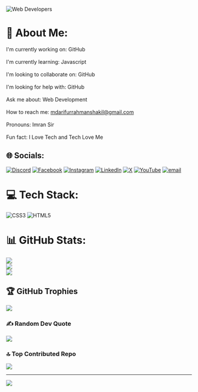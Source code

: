 ![Web Developers](https://www.linkedin.com/mwlite/profile/me/add/background?trk=profile)

# 💫 About Me:
I'm currently working on: GitHub<br><br>I'm currently learning: Javascript<br><br>I'm looking to collaborate on: GitHub<br><br>I'm looking for help with: GitHub<br><br>Ask me about: Web Development<br><br>How to reach me: mdarifurrahmanshakil@gmail.com<br><br>Pronouns: Imran Sir<br><br>Fun fact: I Love Tech and Tech Love Me


## 🌐 Socials:
[![Discord](https://img.shields.io/badge/Discord-%237289DA.svg?logo=discord&logoColor=white)](https://discord.gg/mdarifurrahmanshakil) [![Facebook](https://img.shields.io/badge/Facebook-%231877F2.svg?logo=Facebook&logoColor=white)](https://facebook.com/https://www.facebook.com/share/1Crq7wHuuh/) [![Instagram](https://img.shields.io/badge/Instagram-%23E4405F.svg?logo=Instagram&logoColor=white)](https://instagram.com/https://www.instagram.com/shakilhasanshuvo0?igsh=MTJqdG4xZXFkcTZ1OQ==) [![LinkedIn](https://img.shields.io/badge/LinkedIn-%230077B5.svg?logo=linkedin&logoColor=white)](https://linkedin.com/in/https://www.linkedin.com/in/md-arifur-rahman-shakil-77292813a?utm_source=share&utm_campaign=share_via&utm_content=profile&utm_medium=android_app) [![X](https://img.shields.io/badge/X-black.svg?logo=X&logoColor=white)](https://x.com/https://x.com/ArifurShakil?t=D0IEzKPpG6mHMasmF_CrAQ&s=09) [![YouTube](https://img.shields.io/badge/YouTube-%23FF0000.svg?logo=YouTube&logoColor=white)](https://youtube.com/@https://youtube.com/@shakilhasanshuvo363?si=yu-zn3htKYDFx5oU) [![email](https://img.shields.io/badge/Email-D14836?logo=gmail&logoColor=white)](mailto:mdarifurrahmanshakil@gmail.com) 

# 💻 Tech Stack:
![CSS3](https://img.shields.io/badge/css3-%231572B6.svg?style=for-the-badge&logo=css3&logoColor=white) ![HTML5](https://img.shields.io/badge/html5-%23E34F26.svg?style=for-the-badge&logo=html5&logoColor=white)
# 📊 GitHub Stats:
![](https://github-readme-stats.vercel.app/api?username=ShakilHasanShuvo&theme=dark&hide_border=false&include_all_commits=true&count_private=true)<br/>
![](https://nirzak-streak-stats.vercel.app/?user=ShakilHasanShuvo&theme=dark&hide_border=false)<br/>
![](https://github-readme-stats.vercel.app/api/top-langs/?username=ShakilHasanShuvo&theme=dark&hide_border=false&include_all_commits=true&count_private=true&layout=compact)

## 🏆 GitHub Trophies
![](https://github-profile-trophy.vercel.app/?username=ShakilHasanShuvo&theme=radical&no-frame=false&no-bg=false&margin-w=4)

### ✍️ Random Dev Quote
![](https://quotes-github-readme.vercel.app/api?type=horizontal&theme=radical)

### 🔝 Top Contributed Repo
![](https://github-contributor-stats.vercel.app/api?username=ShakilHasanShuvo&limit=5&theme=dark&combine_all_yearly_contributions=true)

---
[![](https://visitcount.itsvg.in/api?id=ShakilHasanShuvo&icon=0&color=0)](https://visitcount.itsvg.in)

<!-- Proudly created with GPRM ( https://gprm.itsvg.in ) -->

